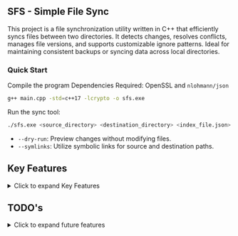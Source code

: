 ## SFS - Simple File Sync

This project is a file synchronization utility written in C++ that efficiently syncs files between two directories. It detects changes, resolves conflicts, manages file versions, and supports customizable ignore patterns. Ideal for maintaining consistent backups or syncing data across local directories.

### Quick Start

Compile the program
Dependencies Required: OpenSSL and `nlohmann/json`

```bash
g++ main.cpp -std=c++17 -lcrypto -o sfs.exe
```

Run the sync tool:

```bash
./sfs.exe <source_directory> <destination_directory> <index_file.json> [--dry-run] [--symlinks]
```

- `--dry-run`: Preview changes without modifying files.
- `--symlinks`: Utilize symbolic links for source and destination paths.

## Key Features

<details>
<summary>Click to expand Key Features</summary>

### Directory Scanning
- Recursively scans directories and captures file metadata (modification times and SHA256 hashes) to efficiently manage synchronization.

### Ignore Patterns
- Supports flexible exclusion of files or directories using customizable ignore patterns (`ignore_patterns.txt`).

### File Integrity (SHA256)
- Implements SHA256 hashing to detect and verify file changes accurately.

### Conflict Detection and Resolution
- Automatically detects conflicts during synchronization.
- Handles file renames and resolves conflicts intelligently by preserving conflicting files with clear `.CONFLICT` markers.

### Versioning and Archiving
- Preserves old or deleted files by moving them to a designated `Versions` folder with timestamped backups, allowing easy rollback.

### JSON-based Indexing
- Maintains a lightweight JSON index to track file synchronization states, significantly speeding up subsequent synchronization operations.

### Dry-run Mode
- Provides a safe, simulated synchronization mode (`--dry-run`) to preview changes without altering files.

### Symbolic Links Support
- Offers the ability to create and manage symbolic links, simplifying synchronization across arbitrary locations.

</details>

## TODO's
<details>
<summary>Click to expand future features</summary>

### Enhanced Conflict Resolution
- Implement a more sophisticated merging strategy, particularly for textual files, by integrating a three-way merging algorithms.

### Performance Optimization
- Parallelize file hashing and scanning operations using multithreading.
- Implement caching mechanisms to avoid unnecessary rehashing of large files that haven't changed.

### Logging and Audit Trail
- Integrate structured logging (to file or central logging systems) instead of just standard output.
- Implement verbosity levels (info, debug, error) and log rotation.

### Security and Encryption
- Add file-level encryption to protect sensitive files during synchronization.
- Support secure network-based synchronization through SSL/TLS.

### Real-time Sync Capabilities
- Implement directory watchers for near real-time synchronization without manual triggering.

### Backup and Restore Functionality
- Introduce snapshot management and restore features that can roll back directories to previous versions, complementing your existing versioning strategy.

### Remote Synchronization Support
- Extend it to handle remote file synchronization over protocols such as FTP, SFTP, SMB or cloud storage APIs.

### Enhanced Pattern Matching and Filtering
- Support more advanced wildcard/glob or regex-based file filtering.
- Allow users to dynamically add, edit, or remove ignore patterns via command-line arguments or configuration files.

### User Interface and Reporting
- Develop a GUI for easier monitoring and management.
- Provide summary reports of synchronization tasks, including performance metrics and statistics.
</details>